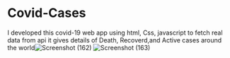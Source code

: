 # Covid-Cases
I developed this covid-19 web app using html, Css, javascript to fetch real data from api it gives details of Death, Recoverd,and Active cases around the world![Screenshot (162)](https://user-images.githubusercontent.com/89378352/130758128-72005a7b-f916-4f2b-ac84-b9324627975d.png)
![Screenshot (163)](https://user-images.githubusercontent.com/89378352/130758265-38a9d057-630a-40a4-bfe5-f79abd3abd13.png)
